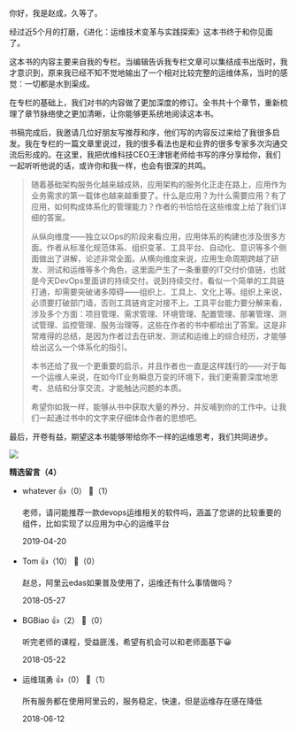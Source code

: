 你好，我是赵成，久等了。

经过近5个月的打磨，《进化：运维技术变革与实践探索》这本书终于和你见面了。

这本书的内容主要来自我的专栏。当编辑告诉我专栏文章可以集结成书出版时，我才意识到，原来我已经不知不觉地输出了一个相对比较完整的运维体系，当时的感觉：一切都是水到渠成。

在专栏的基础上，我们对书的内容做了更加深度的修订。全书共十个章节，重新梳理了章节脉络使之更加清晰，让你能够更系统地阅读这本书。

书稿完成后，我邀请几位好朋友写推荐和序，他们写的内容反过来给了我很多启发。我在专栏的一篇文章里说过，我的很多看法也是和业界的很多专家多次沟通交流后形成的。在这里，我把优维科技CEO王津银老师给书写的序分享给你，我们一起听听他说的话，或许你和我一样，也会有很深的共鸣。

> 随着基础架构服务化越来越成熟，应用架构的服务化正走在路上，应用作为业务需求的第一载体也越来越重要了。什么是应用？为什么需要应用？有了应用，如何构成体系化的管理能力？作者的书恰恰在这些维度上给了我们详细的答案。
> 
> 从纵向维度——独立以Ops的阶段来看应用，应用体系的构建也涉及很多方面。作者从标准化规范体系、组织变革、工具平台、自动化、意识等多个侧面做出了讲解，论述非常全面。从横向维度来说，应用生命周期跨越了研发、测试和运维等多个角色，这里面产生了一条重要的IT交付价值链，也就是今天DevOps里面讲的持续交付。说到持续交付，看似一个简单的工具链打通，却需要突破诸多障碍——组织上、工具上、文化上等。组织上来说，必须要打破部门墙，否则工具链肯定对接不上。工具平台能力要分解来看，涉及多个方面：项目管理、需求管理、环境管理、配置管理、部署管理、测试管理、监控管理、服务治理等，这些在作者的书中都给出了答案。这是非常难得的总结，是因为作者过去在研发、测试和运维上的综合经历，才能够给出这么一个体系化的指引。
> 
> 本书还给了我一个更重要的启示，并且作者也一直是这样践行的——对于每一个运维人来说，在如今IT业务瞬息万变的环境下，我们更需要深度地思考、总结和分享交流，才能触达问题的本质。
> 
> 希望你如我一样，能够从书中获取大量的养分，并反哺到你的工作中。让我们一起通过书中的文字来仔细体会作者的思想吧。

最后，开卷有益，期望这本书能够带给你不一样的运维思考，我们共同进步。

![](https://static001.geekbang.org/resource/image/cb/37/cbc006d923bb09addd1645c6d4afb837.jpg?wh=1142%2A640)
<div><strong>精选留言（4）</strong></div><ul>
<li><span>whatever</span> 👍（0） 💬（1）<p>老师，请问能推荐一款devops运维相关的软件吗，涵盖了您讲的比较重要的组件，比如实现了以应用为中心的运维平台</p>2019-04-20</li><br/><li><span>Tom</span> 👍（10） 💬（0）<p>赵总，阿里云edas如果普及使用了，运维还有什么事情做吗？</p>2018-05-27</li><br/><li><span>BGBiao</span> 👍（2） 💬（0）<p>听完老师的课程，受益匪浅，希望有机会可以和老师面基下😀</p>2018-05-22</li><br/><li><span>运维瑞勇</span> 👍（0） 💬（1）<p>所有服务都在使用阿里云的，服务稳定，快速，但是运维存在感在降低</p>2018-06-12</li><br/>
</ul>
